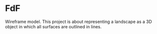 # FdF
Wireframe model. This project is about representing a landscape as a 3D object in which all surfaces are outlined in lines.
